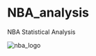 # NBA_analysis
NBA Statistical Analysis

![nba_logo](https://user-images.githubusercontent.com/21130799/33872191-b6f66988-deca-11e7-8d83-4d6ead3d1e66.jpg)

